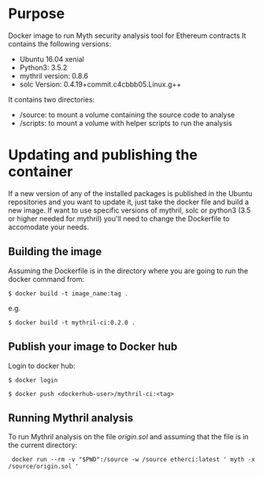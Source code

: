 # Purpose
Docker image to run Myth security analysis tool for Ethereum contracts
It contains the following versions:
* Ubuntu 16.04 xenial
* Python3: 3.5.2
* mythril version: 0.8.6
* solc Version: 0.4.19+commit.c4cbbb05.Linux.g++

It contains two directories:
* /source: to mount a volume containing the source code to analyse
* /scripts: to mount a volume with helper scripts to run the analysis

# Updating and publishing the container
If a new version of  any of the installed packages is published in the Ubuntu repositories and you want to update it,
just take the docker file and build a new image.
If want to use specific versions of mythril, solc or python3 (3.5 or higher needed for mythril) you'll need to change the
Dockerfile to accomodate your needs.


## Building the image
Assuming the Dockerfile is in the directory where you are going to run the docker command from:

```
$ docker build -t image_name:tag .
```

e.g.
```
$ docker build -t mythril-ci:0.2.0 .
```

## Publish your image to Docker hub

Login to docker hub:
```
$ docker login
```

```
$ docker push <dockerhub-user>/mythril-ci:<tag>
```
## Running Mythril analysis

To run Mythril analysis on the file *origin.sol* and assuming that the file is in the current directory:
```
 docker run --rm -v "$PWD":/source -w /source etherci:latest ' myth -x /source/origin.sol '
```
